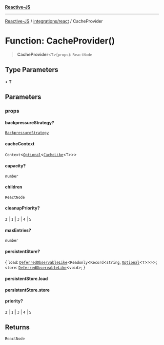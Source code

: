 [**Reactive-JS**](../../../README.md)

***

[Reactive-JS](../../../README.md) / [integrations/react](../README.md) / CacheProvider

# Function: CacheProvider()

> **CacheProvider**\<`T`\>(`props`): `ReactNode`

## Type Parameters

• **T**

## Parameters

### props

#### backpressureStrategy?

[`BackpressureStrategy`](../../../utils/type-aliases/BackpressureStrategy.md)

#### cacheContext

`Context`\<[`Optional`](../../../functions/type-aliases/Optional.md)\<[`CacheLike`](../../../computations/Cache/interfaces/CacheLike.md)\<`T`\>\>\>

#### capacity?

`number`

#### children

`ReactNode`

#### cleanupPriority?

`2` \| `1` \| `3` \| `4` \| `5`

#### maxEntries?

`number`

#### persistentStore?

\{ `load`: [`DeferredObservableLike`](../../../computations/interfaces/DeferredObservableLike.md)\<`Readonly`\<`Record`\<`string`, [`Optional`](../../../functions/type-aliases/Optional.md)\<`T`\>\>\>\>; `store`: [`DeferredObservableLike`](../../../computations/interfaces/DeferredObservableLike.md)\<`void`\>; \}

#### persistentStore.load

#### persistentStore.store

#### priority?

`2` \| `1` \| `3` \| `4` \| `5`

## Returns

`ReactNode`
